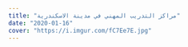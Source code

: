```yaml
---
title: "مراكز التدريب المهني في مدينة الاسكندرية"
date: "2020-01-16"
cover: "https://i.imgur.com/fC7Ee7E.jpg"
---
```

